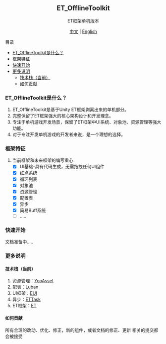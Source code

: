 <h2 align="center">
 ET_OfflineToolkit
</h2>

<p align="center">
ET框架单机版本
</p>
<p align="center">
<a href="README.md">中文</a> | <a href="README-EN.md">English</a>
</p>

目录
- [ET_OfflineToolkit是什么？](#ET_OfflineToolkit是什么)
- [框架特征](#框架特征)
- [快速开始](#快速开始)
- [更多说明](#更多说明)
  - [技术栈（当前）](#技术栈当前)
  - [如何贡献](#如何贡献)

### ET_OfflineToolkit是什么？
1. ET_OfflineToolkit是基于Unity ET框架剥离出来的单机部分。
2. 完整保留了ET框架强大的核心架构设计和开发理念。
3. 专注于单机游戏开发场景，保留了ET框架中UI系统、对象池、资源管理等强大功能。
4. 对于专注开发单机游戏的开发者来说，是一个理想的选择。

### 框架特征
1. 当前框架和未来框架的编写重心
    - [x] UI基础-具有代码生成，无需拖拽任何UI组件
    - [x] 红点系统
    - [x] 循环列表
    - [x] 对象池
    - [x] 资源管理
    - [x] 配置表
    - [x] 异步
    - [x] 简易Buff系统
    - [ ] .....

### 快速开始
文档准备中.....

### 更多说明

#### 技术栈（当前）
1. 资源管理：[YooAsset](https://github.com/tuyoogame/YooAsset)
2. 配表：[Luban](https://github.com/focus-creative-games/luban)
3. UI框架：[EUI](https://github.com/zzjfengqing/ET-EUI)
4. 异步：[ETTask](https://github.com/egametang/ET)
3. ET框架：[ET](https://github.com/egametang/ET)

#### 如何贡献
所有合理的改动、优化、修正，新的组件，或者文档的修正、更新 相关的提交都会被接受

